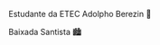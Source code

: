Estudante da ETEC Adolpho Berezin 📘

Baixada Santista 🏙

<!---
GP-EtecAB/GP-EtecAB is a ✨ special ✨ repository because its `README.md` (this file) appears on your GitHub profile.
You can click the Preview link to take a look at your changes.
--->

